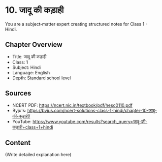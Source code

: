 # 10. जादू की कड़ाही

You are a subject-matter expert creating structured notes for Class 1 - Hindi.

## Chapter Overview
- Title: जादू की कड़ाही
- Class: 1
- Subject: Hindi
- Language: English
- Depth: Standard school level

## Sources
- NCERT PDF: https://ncert.nic.in/textbook/pdf/hesc0110.pdf
- Byju's: https://byjus.com/ncert-solutions-class-1-hindi/chapter-10-जादू-की-कड़ाही/
- YouTube: https://www.youtube.com/results?search_query=जादू-की-कड़ाही+class+1+hindi

## Content
(Write detailed explanation here)
